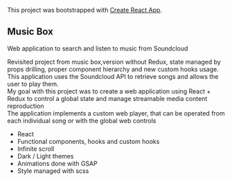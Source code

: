 This project was bootstrapped with [Create React App](https://github.com/facebook/create-react-app).

## Music Box

Web application to search and listen to music from Soundcloud

Revisited project from music box,version without Redux, state managed by props drilling, proper component hierarchy and new custom hooks usage. <br /> 
This application uses the Soundcloud API to retrieve songs and allows the user to play them.<br />
My goal with this project was to create a web application using React + Redux to control a global state and manage streamable media content reproduction<br />
The application implements a custom web player, that can be operated from each individual song or with the global web controls <br />

- React
- Functional components, hooks and custom hooks
- Infinite scroll
- Dark / Light themes
- Animations done with GSAP
- Style managed with scss



